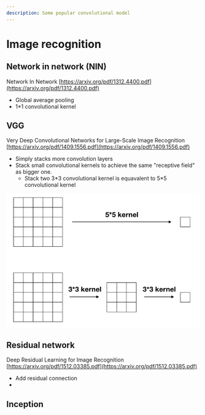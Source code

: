 ```yaml
---
description: Some popular convolutional model
---
```


# Image recognition

## Network in network \(NIN\)

Network In Network [https://arxiv.org/pdf/1312.4400.pdf](https://arxiv.org/pdf/1312.4400.pdf)

* Global average pooling
* 1\*1 convolutional kernel

## VGG

Very Deep Convolutional Networks for Large-Scale Image Recognition [https://arxiv.org/pdf/1409.1556.pdf](https://arxiv.org/pdf/1409.1556.pdf)

* Simply stacks more convolution layers
* Stack small convolutional kernels to achieve the same "receptive field" as bigger one.
  * Stack two 3\*3 convolutional kernel is equavalent to 5\*5 convolutional kernel 

![One 5\*5 kernel and stacks two 3\*3 kernels have the same effective receptive field.](.gitbook/assets/receptive-field.png)

## Residual network

Deep Residual Learning for Image Recognition [https://arxiv.org/pdf/1512.03385.pdf](https://arxiv.org/pdf/1512.03385.pdf)

* Add residual connection
* 
## Inception

